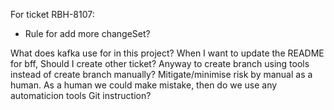 For ticket RBH-8107:
- Rule for add more changeSet?

What does kafka use for in this project?
When I want to update the README for bff, Should I create other ticket?
Anyway to create branch using tools instead of create branch manually?
Mitigate/minimise risk by manual as a human. As a human we could make mistake, then do we use any automaticion tools
Git instruction?

